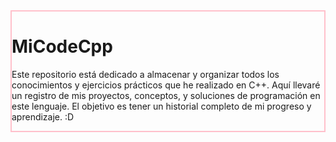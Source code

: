 <main>
  <div style="border-color: pink; border-style: solid; border-width: 2px;">
    <h1>MiCodeCpp</h1>
    <p>Este repositorio está dedicado a almacenar y organizar todos los conocimientos y ejercicios prácticos que he realizado en C++. Aquí llevaré un registro de mis proyectos, conceptos, y soluciones de programación en este lenguaje. El objetivo es tener un historial completo de mi progreso y aprendizaje. :D</p>
  </div>
</main>
